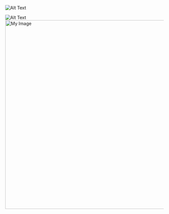 ![Alt Text](url)


![Alt Text](![Demo](https://github.com/barcelonaw/OOP/assets/79105522/a2e46f1b-a64d-4099-a1dc-6b3d12ae2356)
)
<img src="https://github.com/barcelonaw/OOP/assets/79105522/a2e46f1b-a64d-4099-a1dc-6b3d12ae2356" alt="My Image" width="600"/>

